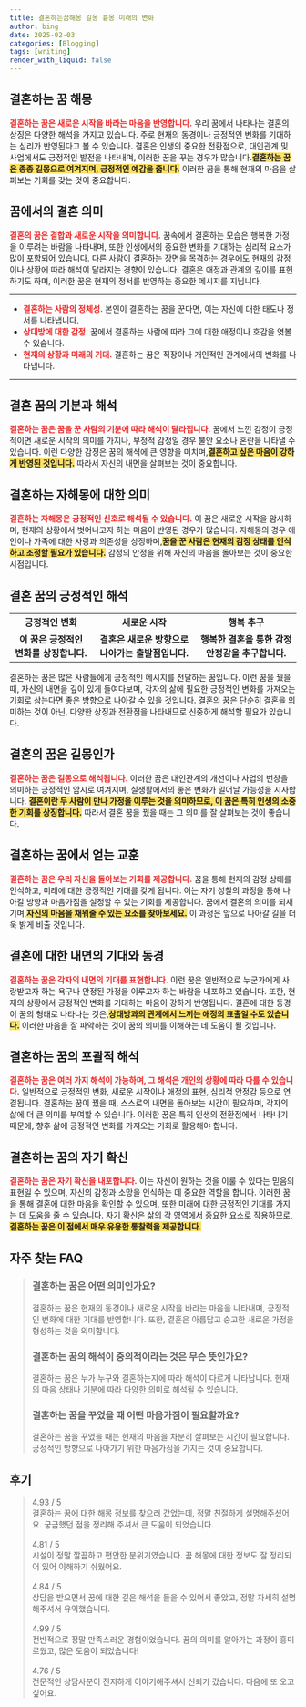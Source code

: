 ```yaml
---
title: 결혼하는꿈해몽 길몽 흉몽 미래의 변화
author: bing
date: 2025-02-03
categories: [Blogging]
tags: [writing]
render_with_liquid: false
---
```



<h2 id='결혼하는 꿈 해몽'>결혼하는 꿈 해몽</h2>

<p><b><span style="color: #ee2323;">결혼하는 꿈은 새로운 시작을 바라는 마음을 반영합니다.</span></b> 우리 꿈에서 나타나는 결혼의 상징은 다양한 해석을 가지고 있습니다. 주로 현재의 동경이나 긍정적인 변화를 기대하는 심리가 반영된다고 볼 수 있습니다. 결혼은 인생의 중요한 전환점으로, 대인관계 및 사업에서도 긍정적인 발전을 나타내며, 이러한 꿈을 꾸는 경우가 많습니다.<b><span style="background-color: #ffe066;">결혼하는 꿈은 종종 길몽으로 여겨지며, 긍정적인 예감을 줍니다.</span></b> 이러한 꿈을 통해 현재의 마음을 살펴보는 기회를 갖는 것이 중요합니다.</p>

<h2 id='꿈에서의 결혼 의미'>꿈에서의 결혼 의미</h2>

<p><b><span style="color: #ee2323;">결혼의 꿈은 결합과 새로운 시작을 의미합니다.</span></b> 꿈속에서 결혼하는 모습은 행복한 가정을 이루려는 바람을 나타내며, 또한 인생에서의 중요한 변화를 기대하는 심리적 요소가 많이 포함되어 있습니다. 다른 사람이 결혼하는 장면을 목격하는 경우에도 현재의 감정이나 상황에 따라 해석이 달라지는 경향이 있습니다. 결혼은 애정과 관계의 깊이를 표현하기도 하며, 이러한 꿈은 현재의 정서를 반영하는 중요한 메시지를 지닙니다.</p>

<hr />

<ul>
    <li><b><span style="color: #ee2323;">결혼하는 사람의 정체성.</span></b> 본인이 결혼하는 꿈을 꾼다면, 이는 자신에 대한 태도나 정서를 나타냅니다.</li>
    <li><b><span style="color: #ee2323;">상대방에 대한 감정.</span></b> 꿈에서 결혼하는 사람에 따라 그에 대한 애정이나 호감을 엿볼 수 있습니다.</li>
    <li><b><span style="color: #ee2323;">현재의 상황과 미래의 기대.</span></b> 결혼하는 꿈은 직장이나 개인적인 관계에서의 변화를 나타냅니다.</li>
</ul>

<hr />

<h2 id='결혼 꿈의 기분과 해석'>결혼 꿈의 기분과 해석</h2>

<p><b><span style="color: #ee2323;">결혼하는 꿈은 꿈을 꾼 사람의 기분에 따라 해석이 달라집니다.</span></b> 꿈에서 느낀 감정이 긍정적이면 새로운 시작의 의미를 가지나, 부정적 감정일 경우 불안 요소나 혼란을 나타낼 수 있습니다. 이런 다양한 감정은 꿈의 해석에 큰 영향을 미치며,<b><span style="background-color: #ffe066;">결혼하고 싶은 마음이 강하게 반영된 것입니다.</span></b> 따라서 자신의 내면을 살펴보는 것이 중요합니다.</p>

<h2 id='결혼하는 자해몽에 대한 의미'>결혼하는 자해몽에 대한 의미</h2>

<p><b><span style="color: #ee2323;">결혼하는 자해몽은 긍정적인 신호로 해석될 수 있습니다.</span></b> 이 꿈은 새로운 시작을 암시하며, 현재의 상황에서 벗어나고자 하는 마음이 반영된 경우가 많습니다. 자해몽의 경우 애인이나 가족에 대한 사랑과 의존성을 상징하며,<b><span style="background-color: #ffe066;">꿈을 꾼 사람은 현재의 감정 상태를 인식하고 조정할 필요가 있습니다.</span></b> 감정의 안정을 위해 자신의 마음을 돌아보는 것이 중요한 시점입니다.</p>

<h2 id='결혼 꿈의 긍정적인 해석'>결혼 꿈의 긍정적인 해석</h2>

<table>
    <tr>
        <td style="text-align: center; height: 17px;"><b>긍정적인 변화</b></td>
        <td style="text-align: center; height: 17px;"><b>새로운 시작</b></td>
        <td style="text-align: center; height: 17px;"><b>행복 추구</b></td>
    </tr>
    <tr>
        <td style="text-align: center; height: 17px;"><b>이 꿈은 긍정적인 변화를 상징합니다.</b></td>
        <td style="text-align: center; height: 17px;"><b>결혼은 새로운 방향으로 나아가는 출발점입니다.</b></td>
        <td style="text-align: center; height: 17px;"><b>행복한 결혼을 통한 감정 안정감을 추구합니다.</b></td>
    </tr>
</table>

<p>결혼하는 꿈은 많은 사람들에게 긍정적인 메시지를 전달하는 꿈입니다. 이런 꿈을 꿨을 때, 자신의 내면을 깊이 있게 들여다보며, 각자의 삶에 필요한 긍정적인 변화를 가져오는 기회로 삼는다면 좋은 방향으로 나아갈 수 있을 것입니다. 결혼의 꿈은 단순히 결혼을 의미하는 것이 아닌, 다양한 상징과 전환점을 나타내므로 신중하게 해석할 필요가 있습니다.</p>

<h2 id='결혼의 꿈은 길몽인가'>결혼의 꿈은 길몽인가</h2>

<p><b><span style="color: #ee2323;">결혼하는 꿈은 길몽으로 해석됩니다.</span></b> 이러한 꿈은 대인관계의 개선이나 사업의 번창을 의미하는 긍정적인 암시로 여겨지며, 실생활에서의 좋은 변화가 일어날 가능성을 시사합니다. <b><span style="background-color: #ffe066;">결혼이란 두 사람이 만나 가정을 이루는 것을 의미하므로, 이 꿈은 특히 인생의 소중한 기회를 상징합니다.</span></b> 따라서 결혼 꿈을 꿨을 때는 그 의미를 잘 살펴보는 것이 좋습니다.</p>

<h2 id='결혼하는 꿈에서 얻는 교훈'>결혼하는 꿈에서 얻는 교훈</h2>

<p><b><span style="color: #ee2323;">결혼하는 꿈은 우리 자신을 돌아보는 기회를 제공합니다.</span></b> 꿈을 통해 현재의 감정 상태를 인식하고, 미래에 대한 긍정적인 기대를 갖게 됩니다. 이는 자기 성찰의 과정을 통해 나아갈 방향과 마음가짐을 설정할 수 있는 기회를 제공합니다. 꿈에서 결혼의 의미를 되새기며,<b><span style="background-color: #ffe066;">자신의 마음을 채워줄 수 있는 요소를 찾아보세요.</span></b> 이 과정은 앞으로 나아갈 길을 더욱 밝게 비출 것입니다.</p>

<h2 id='결혼에 대한 내면의 기대와 동경'>결혼에 대한 내면의 기대와 동경</h2>

<p><b><span style="color: #ee2323;">결혼하는 꿈은 각자의 내면의 기대를 표현합니다.</span></b> 이런 꿈은 일반적으로 누군가에게 사랑받고자 하는 욕구나 안정된 가정을 이루고자 하는 바람을 내포하고 있습니다. 또한, 현재의 상황에서 긍정적인 변화를 기대하는 마음이 강하게 반영됩니다. 결혼에 대한 동경이 꿈의 형태로 나타나는 것은,<b><span style="background-color: #ffe066;">상대방과의 관계에서 느끼는 애정의 표출일 수도 있습니다.</span></b> 이러한 마음을 잘 파악하는 것이 꿈의 의미를 이해하는 데 도움이 될 것입니다.</p>

<h2 id='결혼하는 꿈의 포괄적 해석'>결혼하는 꿈의 포괄적 해석</h2>

<p><b><span style="color: #ee2323;">결혼하는 꿈은 여러 가지 해석이 가능하며, 그 해석은 개인의 상황에 따라 다를 수 있습니다.</span></b> 일반적으로 긍정적인 변화, 새로운 시작이나 애정의 표현, 심리적 안정감 등으로 연결됩니다. 결혼하는 꿈이 꿨을 때, 스스로의 내면을 돌아보는 시간이 필요하며, 각자의 삶에 더 큰 의미를 부여할 수 있습니다. 이러한 꿈은 특히 인생의 전환점에서 나타나기 때문에, 향후 삶에 긍정적인 변화를 가져오는 기회로 활용해야 합니다.</p>

<h2 id='결혼하는 꿈의 자기 확신'>결혼하는 꿈의 자기 확신</h2>

<p><b><span style="color: #ee2323;">결혼하는 꿈은 자기 확신을 내포합니다.</span></b> 이는 자신이 원하는 것을 이룰 수 있다는 믿음의 표현일 수 있으며, 자신의 감정과 소망을 인식하는 데 중요한 역할을 합니다. 이러한 꿈을 통해 결혼에 대한 마음을 확인할 수 있으며, 또한 미래에 대한 긍정적인 기대를 가지는 데 도움을 줄 수 있습니다. 자기 확신은 삶의 각 영역에서 중요한 요소로 작용하므로,<b><span style="background-color: #ffe066;">결혼하는 꿈은 이 점에서 매우 유용한 통찰력을 제공합니다.</span></b></p>


<h2 id='자주_찾는_FAQ'>자주 찾는 FAQ</h2>
<div itemscope="" itemtype="https://schema.org/FAQPage"> 
<blockquote> 
<div itemscope="" itemprop="mainEntity" itemtype="https://schema.org/Question"> 
<h3 itemprop="name">결혼하는 꿈은 어떤 의미인가요?</h3> 
<div itemscope="" itemprop="acceptedAnswer" itemtype="https://schema.org/Answer"> 
<span itemprop="text"> 
<p>결혼하는 꿈은 현재의 동경이나 새로운 시작을 바라는 마음을 나타내며, 긍정적인 변화에 대한 기대를 반영합니다. 또한, 결혼은 아름답고 숭고한 새로운 가정을 형성하는 것을 의미합니다.</p> 
</span> 
</div> 
</div> 
<div itemscope="" itemprop="mainEntity" itemtype="https://schema.org/Question"> 
<h3 itemprop="name">결혼하는 꿈의 해석이 중의적이라는 것은 무슨 뜻인가요?</h3> 
<div itemscope="" itemprop="acceptedAnswer" itemtype="https://schema.org/Answer"> 
<span itemprop="text"> 
<p>결혼하는 꿈은 누가 누구와 결혼하는지에 따라 해석이 다르게 나타납니다. 현재의 마음 상태나 기분에 따라 다양한 의미로 해석될 수 있습니다.</p> 
</span> 
</div> 
</div> 
<div itemscope="" itemprop="mainEntity" itemtype="https://schema.org/Question"> 
<h3 itemprop="name">결혼하는 꿈을 꾸었을 때 어떤 마음가짐이 필요할까요?</h3> 
<div itemscope="" itemprop="acceptedAnswer" itemtype="https://schema.org/Answer"> 
<span itemprop="text"> 
<p>결혼하는 꿈을 꾸었을 때는 현재의 마음을 차분히 살펴보는 시간이 필요합니다. 긍정적인 방향으로 나아가기 위한 마음가짐을 가지는 것이 중요합니다.</p> 
</span> 
</div> 
</div> 
</blockquote> 
</div>
<h2 id='후기'>후기</h2>
<div itemscope itemtype="https://schema.org/Product">
  <blockquote>
  <div itemprop="review" itemscope itemtype="https://schema.org/Review">
      <div itemprop="reviewRating" itemscope itemtype="https://schema.org/Rating"> <span itemprop="ratingValue">4.93</span> / <span itemprop="bestRating">5</span> </div>
      <span itemprop="reviewBody">결혼하는 꿈에 대한 해몽 정보를 찾으러 갔었는데, 정말 친절하게 설명해주셨어요. 궁금했던 점을 정리해 주셔서 큰 도움이 되었습니다.</span>
  </div>
  <br>
  <div itemprop="review" itemscope itemtype="https://schema.org/Review">
      <div itemprop="reviewRating" itemscope itemtype="https://schema.org/Rating"> <span itemprop="ratingValue">4.81</span> / <span itemprop="bestRating">5</span> </div>
      <span itemprop="reviewBody">시설이 정말 깔끔하고 편안한 분위기였습니다. 꿈 해몽에 대한 정보도 잘 정리되어 있어 이해하기 쉬웠어요.</span>
  </div>
  <br>
  <div itemprop="review" itemscope itemtype="https://schema.org/Review">
      <div itemprop="reviewRating" itemscope itemtype="https://schema.org/Rating"> <span itemprop="ratingValue">4.84</span> / <span itemprop="bestRating">5</span> </div>
      <span itemprop="reviewBody">상담을 받으면서 꿈에 대한 깊은 해석을 들을 수 있어서 좋았고, 정말 자세히 설명해주셔서 유익했습니다.</span>
  </div>
  <br>
  <div itemprop="review" itemscope itemtype="https://schema.org/Review">
      <div itemprop="reviewRating" itemscope itemtype="https://schema.org/Rating"> <span itemprop="ratingValue">4.99</span> / <span itemprop="bestRating">5</span> </div>
      <span itemprop="reviewBody">전반적으로 정말 만족스러운 경험이었습니다. 꿈의 의미를 알아가는 과정이 흥미로웠고, 많은 도움이 되었습니다!</span>
  </div>
  <br>
  <div itemprop="review" itemscope itemtype="https://schema.org/Review">
      <div itemprop="reviewRating" itemscope itemtype="https://schema.org/Rating"> <span itemprop="ratingValue">4.76</span> / <span itemprop="bestRating">5</span> </div>
      <span itemprop="reviewBody">전문적인 상담사분이 진지하게 이야기해주셔서 신뢰가 갔습니다. 다음에 또 오고 싶어요.</span>
  </div>
  </blockquote>
</div>
